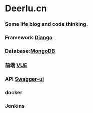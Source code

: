 # Deerlu.cn

### Some life blog and code thinking.

### Framework:[Django](https://www.djangoproject.com/)

### Database:[MongoDB](https://www.mongodb.com/)

### 前端 [VUE](https://vuejs.org/)

### API [Swagger-ui](https://swagger.io/)

### docker

### Jenkins


